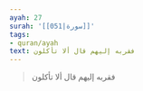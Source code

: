 ```yaml
---
ayah: 27
surah: '[[051|سورة]]'
tags:
- quran/ayah
text: فقربه إليهم قال ألا تأكلون
---
```

> فقربه إليهم قال ألا تأكلون
